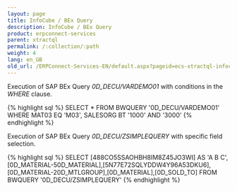 ```yaml
---
layout: page
title: InfoCube / BEx Query
description: InfoCube / BEx Query
product: erpconnect-services
parent: xtractql
permalink: /:collection/:path
weight: 4
lang: en_GB
old_url: /ERPConnect-Services-EN/default.aspx?pageid=ecs-xtractql-infocube-bex-query
---
```


Execution of SAP BEx Query *0D_DECU/VARDEMO01* with conditions in the *WHERE* clause.

{% highlight sql %}
SELECT * FROM BWQUERY '0D_DECU/VARDEMO01' 
  WHERE MAT03 EQ 'M03', SALESORG BT '1000' AND '3000'
{% endhighlight %}

Execution of SAP BEx Query *0D_DECU/ZSIMPLEQUERY* with specific field selection. 

{% highlight sql %}
SELECT [488CO5SSAOHBH8IM8Z45JO3WI] AS 'A B C',
  [0D_MATERIAL-50D_MATERIAL],[5N77E72SQLYDDW4Y96A53DKU6],
  [0D_MATERIAL-20D_MTLGROUP],[0D_MATERIAL],[0D_SOLD_TO] 
  FROM BWQUERY '0D_DECU/ZSIMPLEQUERY'
{% endhighlight %}